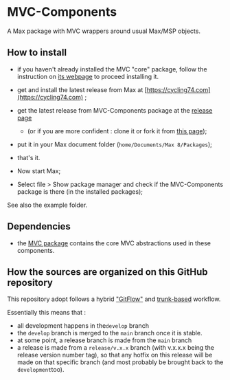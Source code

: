 # MVC-Components
<!-- [![License: MIT](https://img.shields.io/badge/License-MIT-yellow.svg)](https://opensource.org/licenses/MIT) -->

A Max package with MVC wrappers around usual Max/MSP objects.


## How to install

- if you haven't already installed the MVC "core" package, follow the instruction on [its webpage](hhttps://github.com/MVC-for-Max/MVC) to proceed installing it.
- get and install the latest release from Max at [https://cycling74.com](https://cycling74.com) ;
- get the latest release from MVC-Components package at the [release page](https://github.com/MVC-for-Max/MVC-Components/releases) 
  - (or if you are more confident : clone it or fork it from [this page](https://github.com/MVC-for-Max/MVC-Components/));
- put it in your Max document folder (`home/Documents/Max 8/Packages`);
- that's it.

- Now start Max;
- Select file > Show package manager and check if the MVC-Components package is there (in the installed packages);

See also the example folder.


## Dependencies

- the [MVC package](https://github.com/MVC-for-Max/MVC) contains the core MVC abstractions used in these components.

## How the sources are organized on this GitHub repository

This repository adopt follows a hybrid ["GitFlow"](https://www.atlassian.com/en/git/tutorials/comparing-workflows/gitflow-workflow) and [trunk-based](https://www.atlassian.com/continuous-delivery/continuous-integration/trunk-based-development) workflow.

Essentially this means that : 
- all development happens in the`develop` branch
- the `develop` branch is merged to the `main` branch once it is stable.
- at some point, a release branch is made from the `main` branch
- a release is made from a `release/v.x.x` branch (with v.x.x.x being the release version number tag), so that any hotfix on this release will be made on that specific branch (and most probably be brought back to the `development`too).


